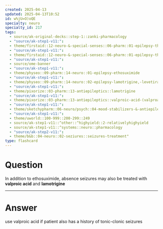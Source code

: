 ```yaml
---
created: 2025-04-13
updated: 2025-04-13T10:52
id: w%jU=O)oQE
specialty: neuro
specialty_id: 217
tags:
  - source/ak-original-decks::step-1::zanki-pharmacology
  - "source/ak-step1-v11:": 
  - theme/firstaid::12-neuro-&-special-senses::06-pharm::01-epilepsy-therapy
  - "source/ak-step1-v11:": 
  - theme/firstaid::12-neuro-&-special-senses::06-pharm::01-epilepsy-therapy::ethosuximide
  - "source/ak-step1-v11:": 
  - source/ome-banner
  - "source/ak-step1-v11:": 
  - theme/physeo::09-pharm::14-neuro::01-epilepsy-ethosuximide
  - "source/ak-step1-v11:": 
  - theme/physeo::09-pharm::14-neuro::02-epilepsy-lamotrigine,-levetiracetam,-topiramate-and-valproic-acid
  - "source/ak-step1-v11:": 
  - theme/pixorize::03-pharm::13-antiepileptics::lamotrigine
  - "source/ak-step1-v11:": 
  - theme/pixorize::03-pharm::13-antiepileptics::valproic-acid-(valproate)
  - "source/ak-step1-v11:": 
  - theme/sketchypharm::06-neuro/psych::04-mood-stabilizers-&-antiepileptic-drugs::04-ethosuximide
  - "source/ak-step1-v11:": 
  - theme/uworld::100-999::200-299::249
  - source/ak-step1-v11::^other::^highyield::2-relativelyhighyield
  - source/ak-step1-v11::^systems::neuro::pharmacology
  - "source/ak-step2-v11:": 
  - theme/b&b::04-neuro::02-seziures::seizures-treatment"
type: flashcard
---
```


# Question
In addition to ethosuximide, absence seizures may also be treated with **valproic acid** and **lamotrigine**

---

# Answer
use valproic acid if patient also has a history of tonic-clonic seizures
